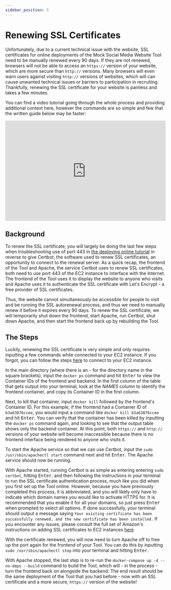 ```yaml
---
sidebar_position: 3
---
```


# Renewing SSL Certificates

Unfortunately, due to a current technical issue with the website, SSL certificates for online deployments of the Mock Social Media Website Tool need to be manually renewed every 90 days. If they are not renewed, browsers will not be able to access an `https://` version of your website, which are more secure than `http://` versions. Many browsers will even warn users against visiting `http://` versions of websites, which will can cause unwanted technical issues or barriers to participation in recruiting. Thankfully, renewing the SSL certificate for your website is painless and takes a few minutes.

You can find a video tutorial going through the whole process and providing additional context here, however the commands are so simple and few that the written guide below may be faster:

<iframe width="100%" height="315" src="https://www.youtube.com/embed/Hf2mV51Mufs" title="YouTube video player" frameborder="0" allow="accelerometer; autoplay; clipboard-write; encrypted-media; gyroscope; picture-in-picture" allowfullscreen></iframe>

## Background

To renew the SSL certificate, you will largely be doing the last few steps when troubleshooting use of port 443 in [the deploying online tutorial](https://docs.studysocial.media/docs/deploying-online/setting-up-aws#troubleshooting-in-case-port-443-is-in-use) in reverse to give Certbot, the software used to renew SSL certificates, an opportunity to connect to the renewal server. As a quick recap, the frontend of the Tool and Apache, the service Certbot uses to renew SSL certificates, both need to use port 443 of the EC2 instance to interface with the Internet. The frontend of the Tool uses it to display the website to anyone who visits and Apache uses it to authenticate the SSL certificate with Let's Encrypt - a free provider of SSL certificates.

Thus, the website cannot simultaneously be accessible for people to visit and be running the SSL autorenewal process, and thus we need to manually renew it before it expires every 90 days. To renew the SSL certificate, we will temporarily shut down the frontend, start Apache, run Certbot, shut down Apache, and then start the frontend back up by rebuilding the Tool.

## The Steps

Luckily, renewing the SSL certificate is very simple and only requires inputting a few commands while connected to your EC2 instance. If you forgot, you can follow the steps [here](https://docs.studysocial.media/docs/deploying-online/setting-up-aws/#connecting-to-the-ec2-instance) to connect to your EC2 instance.

In the main directory (where there is an `~` for the directory name in the square brackets), input the `docker ps` command and hit <kbd>Enter</kbd> to view the Container IDs of the frontend and backend. In the first column of the table that gets output into your terminal, look at the *NAMES* column to identify the frontend container, and copy its Container ID in the first column.

Next, to kill that container, input `docker kill` followed by the frontend's Container ID. For this example, if the frontend had a Container ID of `b3a63876ccee`, you would input a command like `docker kill b3a63876ccee` and hit <kbd>Enter</kbd>. You can verify that the container has been killed by inputting the `docker ps` command again, and looking to see that the output table shows only the backend container. At this point, both `https://` and `http://` versions of your website will become inaccessible because there is no frontend interface being rendered to anyone who visits it.

To start the Apache service so that we can use Certbot, input the `sudo /usr/sbin/apachectl start` command next and hit <kbd>Enter</kbd>. The Apache service should now be running.

With Apache started, running Certbot is as simple as entering entering `sudo certbot`, hitting <kbd>Enter</kbd>, and then following the instructions in your terminal to run the SSL certificate authentication process, much like you did when you first set up the Tool online. However, because you have previously completed this process, it is abbreviated, and you will likely only have to indicate which domain names you would like to activate HTTPS for. It is recommended that you enable it for all your domains, so just press <kbd>Enter</kbd> when prompted to select all options. If done successfully, your terminal should output a message saying `Your existing certificate has been successfully renewed, and the new certificate has been installed.` If you encounter any issues, please consult the full set of Amazon's instructions on adding SSL certificates to EC2 instances [here](https://docs.aws.amazon.com/AWSEC2/latest/UserGuide/SSL-on-amazon-linux-2.html#letsencrypt)

With the certificate renewed, you will now need to turn Apache off to free up the port again for the frontend of your Tool. You can do this by inputting `sudo /usr/sbin/apachectl stop` into your terminal and hitting <kbd>Enter</kbd>.

With Apache stopped, the last step is to re-run the `docker-compose up -d --no-deps --build` command to build the Tool, which will - in the process - turn the frontend back on alongside the backend. The end result should be the same deployment of the Tool that you had before - now with an SSL certificate and a more secure, `https://` version of the website!